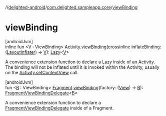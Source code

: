 //[delighted-android](../../index.md)/[com.delighted.sampleapp.core](index.md)/[viewBinding](view-binding.md)

# viewBinding

[androidJvm]\
inline fun &lt;[V](view-binding.md) : ViewBinding&gt; [Activity](https://developer.android.com/reference/kotlin/android/app/Activity.html).[viewBinding](view-binding.md)(crossinline inflateBinding: ([LayoutInflater](https://developer.android.com/reference/kotlin/android/view/LayoutInflater.html)) -&gt; [V](view-binding.md)): [Lazy](https://kotlinlang.org/api/latest/jvm/stdlib/kotlin/-lazy/index.html)&lt;[V](view-binding.md)&gt;

A convenience extension function to declare a Lazy inside of an [Activity](https://developer.android.com/reference/kotlin/android/app/Activity.html). The binding will not be inflated until it is invoked within the Activity, usually on the [Activity.setContentView](https://developer.android.com/reference/kotlin/android/app/Activity.html#setcontentview) call.

[androidJvm]\
fun &lt;[B](view-binding.md) : ViewBinding&gt; [Fragment](https://developer.android.com/reference/kotlin/androidx/fragment/app/Fragment.html).[viewBinding](view-binding.md)(factory: ([View](https://developer.android.com/reference/kotlin/android/view/View.html)) -&gt; [B](view-binding.md)): [FragmentViewBindingDelegate](-fragment-view-binding-delegate/index.md)&lt;[B](view-binding.md)&gt;

A convenience extension function to declare a [FragmentViewBindingDelegate](-fragment-view-binding-delegate/index.md) inside of a Fragment.
